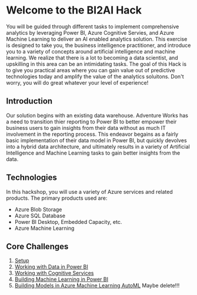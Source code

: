 # Welcome to the BI2AI Hack

You will be guided through different tasks to implement comprehensive analytics by leveraging Power BI, Azure Cognitive Servies, and Azure Machine Learning to deliver an AI enabled analytics solution.  This exercise is designed to take you, the business intelligence practitioner, and introduce you to a variety of concepts around artificial intelligence and machine learning.  We realize that there is a lot to becoming a data scientist, and upskilling in this area can be an intimidating tasks.  The goal of this Hack is to give you practical areas where you can gain value out of predictive technologies today and amplify the value of the analytics soluitons. Don't worry, you will do great whatever your level of experience!

## **Introduction**

Our solution begins with an existing data warehouse.  Adventure Works has a need to transition thier reporting to Power BI to better empower their business users to gain insights from their data without as much IT involvement in the reporting process. This endeavor begains as a fairly basic implementation of their data model in Power BI, but quickly devolves into a hybrid data architecture, and ultimately results in a variety of Artificial Intelligence and Machine Learning tasks to gain better insights from the data.  

## Technologies

In this hackshop, you will use a variety of Azure services and related products.  The primary products used are:
*   Azure Blob Storage
*   Azure SQL Database
*   Power BI Desktop, Embedded Capacity, etc.
*   Azure Machine Learning

## Core Challenges

1.  [Setup](https://github.com/Alexandrovdi/PowerBI_AI/blob/main/Challenge%20steps/Step%201%20-%20Setup.md)
1.  [Working with Data in Power BI](https://github.com/Alexandrovdi/PowerBI_AI/blob/main/Challenge%20steps/Step%202%20-%20Dataflows.md)
1.  [Working with Cognitive Services](https://github.com/Alexandrovdi/PowerBI_AI/blob/main/Challenge%20steps/Step%203%20-%20CognitiveServices.md)
1.  [Building Machine Learning in Power BI](https://github.com/Alexandrovdi/PowerBI_AI/blob/main/Challenge%20steps/Step%204%20-%20Building%20Machine%20Learning.md)
1.  [Building Models in Azure Machine Learning AutoML](./Student/05-AMLAutoML.md)  Maybe delete!!!

